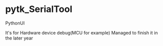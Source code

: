 # pytk_SerialTool
PythonUI

It's for Hardware device debug(MCU for example)
Managed to finish it in the later year
